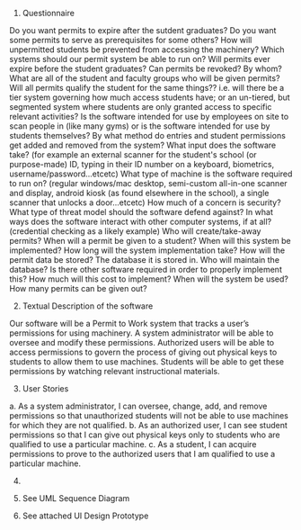 1. Questionnaire

Do you want permits to expire after the sutdent graduates?
Do you want some permits to serve as prerequisites for some others?
How will unpermitted students be prevented from accessing the machinery?
Which systems should our permit system be able to run on?
Will permits ever expire before the student graduates?
Can permits be revoked? By whom?
What are all of the student and faculty groups who will be given permits?
Will all permits qualify the student for the same things?? i.e. will there be a tier system governing how much access students have; or an un-tiered, but segmented system where students are only granted access to specific relevant activities?
Is the software intended for use by employees on site to scan people in (like many gyms) or is the software intended for use by students themselves?
By what method do entries and student permissions get added and removed from the system?
What input does the software take? (for example an external scanner for the student's school (or purpose-made) ID, typing in their ID number on a keyboard, biometrics, username/password...etcetc)
What type of machine is the software required to run on? (regular windows/mac desktop, semi-custom all-in-one scanner and display, android kiosk (as found elsewhere in the school), a single scanner that unlocks a door...etcetc)
How much of a concern is security? What type of threat model should the software defend against?
In what ways does the software interact with other computer systems, if at all? (credential checking as a likely example)
Who will create/take-away permits?
When will a permit be given to a student?
When will this system be implemented?
How long will the system implementation take?
How will the permit data be stored? The database it is stored in.
Who will maintain the database?
Is there other software required in order to properly implement this?
How much will this cost to implement?
When will the system be used?
How many permits can be given out?


2. Textual Description of the software

Our software will be a Permit to Work system that tracks a user’s permissions for using machinery. 
A system administrator will be able to oversee and modify these permissions. 
Authorized users will be able to access permissions to govern the process of giving out physical keys to students to allow them to use machines. 
Students will be able to get these permissions by watching relevant instructional materials. 


3. User Stories

a. As a system administrator, I can oversee, change, add, and remove permissions so that unauthorized students will not be able to use machines for which they are not qualified. 
  b. As an authorized user, I can see student permissions so that I can give out physical keys only to students who are qualified to use a particular machine. 
  c. As a student, I can acquire permissions to prove to the authorized users that I am qualified to use a particular machine. 
  

4. 


5. See UML Sequence Diagram


6. See attached UI Design Prototype
